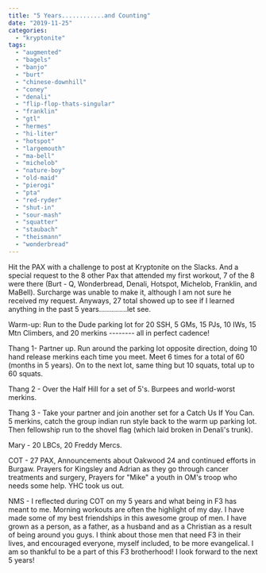 ```yaml
---
title: "5 Years............and Counting"
date: "2019-11-25"
categories: 
  - "kryptonite"
tags: 
  - "augmented"
  - "bagels"
  - "banjo"
  - "burt"
  - "chinese-downhill"
  - "coney"
  - "denali"
  - "flip-flop-thats-singular"
  - "franklin"
  - "gtl"
  - "hermes"
  - "hi-liter"
  - "hotspot"
  - "largemouth"
  - "ma-bell"
  - "michelob"
  - "nature-boy"
  - "old-maid"
  - "pierogi"
  - "pta"
  - "red-ryder"
  - "shut-in"
  - "sour-mash"
  - "squatter"
  - "staubach"
  - "theismann"
  - "wonderbread"
---
```


Hit the PAX with a challenge to post at Kryptonite on the Slacks. And a special request to the 8 other Pax that attended my first workout, 7 of the 8 were there (Burt - Q, Wonderbread, Denali, Hotspot, Michelob, Franklin, and MaBell). Surcharge was unable to make it, although I am not sure he received my request. Anyways, 27 total showed up to see if I learned anything in the past 5 years..............let see.

Warm-up: Run to the Dude parking lot for 20 SSH, 5 GMs, 15 PJs, 10 IWs, 15 Mtn Climbers, and 20 merkins -------- all in perfect cadence!

Thang 1- Partner up. Run around the parking lot opposite direction, doing 10 hand release merkins each time you meet. Meet 6 times for a total of 60 (months in 5 years). On to the next lot, same thing but 10 squats, total up to 60 squats.

Thang 2 - Over the Half Hill for a set of 5's. Burpees and world-worst merkins.

Thang 3 - Take your partner and join another set for a Catch Us If You Can. 5 merkins, catch the group indian run style back to the warm up parking lot. Then fellowship run to the shovel flag (which laid broken in Denali's trunk).

Mary - 20 LBCs, 20 Freddy Mercs.

COT - 27 PAX, Announcements about Oakwood 24 and continued efforts in Burgaw. Prayers for Kingsley and Adrian as they go through cancer treatments and surgery, Prayers for "Mike" a youth in OM's troop who needs some help. YHC took us out.

NMS - I reflected during COT on my 5 years and what being in F3 has meant to me. Morning workouts are often the highlight of my day. I have made some of my best friendships in this awesome group of men. I have grown as a person, as a father, as a husband and as a Christian as a result of being around you guys. I think about those men that need F3 in their lives, and encouraged everyone, myself included, to be more evangelical. I am so thankful to be a part of this F3 brotherhood! I look forward to the next 5 years!
